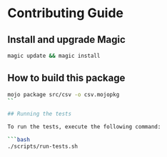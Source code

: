 # Contributing Guide

## Install and upgrade Magic

```bash
magic update && magic install
```

## How to build this package

```bash
mojo package src/csv -o csv.mojopkg
``

## Running the tests

To run the tests, execute the following command:

```bash
./scripts/run-tests.sh
```
